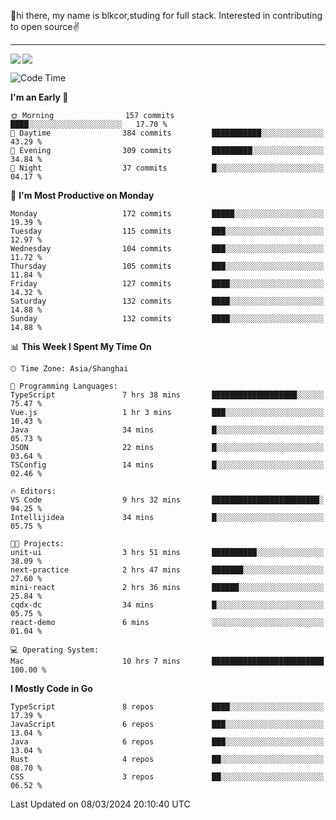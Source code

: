 👋hi there, my name is blkcor,studing for full stack.
Interested in contributing to open source✌️

<hr/>

![](https://github-readme-stats.vercel.app/api?username=blkcor)
<a href="https://github.com/blkcor/github-readme-stats">
    <img align="left" src="https://github-readme-stats.vercel.app/api/top-langs/?username=blkcor&hide=jupyter%20notebook,shaderlab,tex,c%23&langs_count=9" />
</a>


<!--START_SECTION:waka-->
![Code Time](http://img.shields.io/badge/Code%20Time-952%20hrs%2012%20mins-blue)

**I'm an Early 🐤** 

```text
🌞 Morning                157 commits         ████░░░░░░░░░░░░░░░░░░░░░   17.70 % 
🌆 Daytime                384 commits         ███████████░░░░░░░░░░░░░░   43.29 % 
🌃 Evening                309 commits         █████████░░░░░░░░░░░░░░░░   34.84 % 
🌙 Night                  37 commits          █░░░░░░░░░░░░░░░░░░░░░░░░   04.17 % 
```
📅 **I'm Most Productive on Monday** 

```text
Monday                   172 commits         █████░░░░░░░░░░░░░░░░░░░░   19.39 % 
Tuesday                  115 commits         ███░░░░░░░░░░░░░░░░░░░░░░   12.97 % 
Wednesday                104 commits         ███░░░░░░░░░░░░░░░░░░░░░░   11.72 % 
Thursday                 105 commits         ███░░░░░░░░░░░░░░░░░░░░░░   11.84 % 
Friday                   127 commits         ████░░░░░░░░░░░░░░░░░░░░░   14.32 % 
Saturday                 132 commits         ████░░░░░░░░░░░░░░░░░░░░░   14.88 % 
Sunday                   132 commits         ████░░░░░░░░░░░░░░░░░░░░░   14.88 % 
```


📊 **This Week I Spent My Time On** 

```text
🕑︎ Time Zone: Asia/Shanghai

💬 Programming Languages: 
TypeScript               7 hrs 38 mins       ███████████████████░░░░░░   75.47 % 
Vue.js                   1 hr 3 mins         ███░░░░░░░░░░░░░░░░░░░░░░   10.43 % 
Java                     34 mins             █░░░░░░░░░░░░░░░░░░░░░░░░   05.73 % 
JSON                     22 mins             █░░░░░░░░░░░░░░░░░░░░░░░░   03.64 % 
TSConfig                 14 mins             █░░░░░░░░░░░░░░░░░░░░░░░░   02.46 % 

🔥 Editors: 
VS Code                  9 hrs 32 mins       ████████████████████████░   94.25 % 
Intellijidea             34 mins             █░░░░░░░░░░░░░░░░░░░░░░░░   05.75 % 

🐱‍💻 Projects: 
unit-ui                  3 hrs 51 mins       ██████████░░░░░░░░░░░░░░░   38.09 % 
next-practice            2 hrs 47 mins       ███████░░░░░░░░░░░░░░░░░░   27.60 % 
mini-react               2 hrs 36 mins       ██████░░░░░░░░░░░░░░░░░░░   25.84 % 
cqdx-dc                  34 mins             █░░░░░░░░░░░░░░░░░░░░░░░░   05.75 % 
react-demo               6 mins              ░░░░░░░░░░░░░░░░░░░░░░░░░   01.04 % 

💻 Operating System: 
Mac                      10 hrs 7 mins       █████████████████████████   100.00 % 
```

**I Mostly Code in Go** 

```text
TypeScript               8 repos             ████░░░░░░░░░░░░░░░░░░░░░   17.39 % 
JavaScript               6 repos             ███░░░░░░░░░░░░░░░░░░░░░░   13.04 % 
Java                     6 repos             ███░░░░░░░░░░░░░░░░░░░░░░   13.04 % 
Rust                     4 repos             ██░░░░░░░░░░░░░░░░░░░░░░░   08.70 % 
CSS                      3 repos             ██░░░░░░░░░░░░░░░░░░░░░░░   06.52 % 
```




 Last Updated on 08/03/2024 20:10:40 UTC
<!--END_SECTION:waka-->


